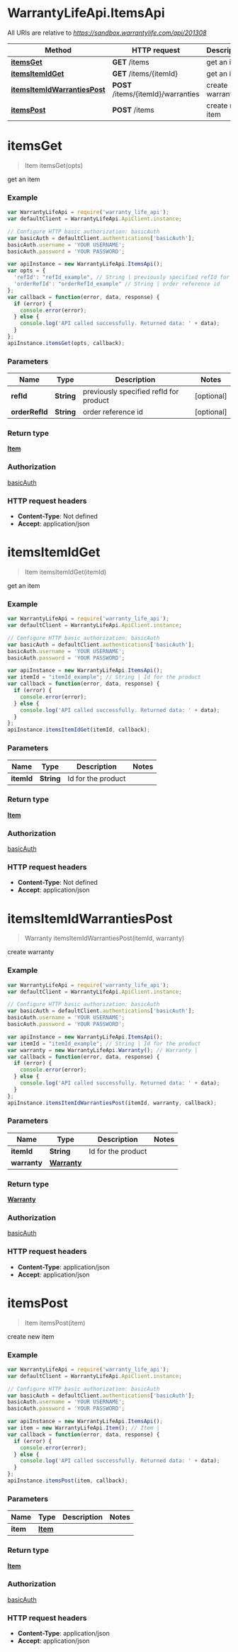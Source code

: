 # WarrantyLifeApi.ItemsApi

All URIs are relative to *https://sandbox.warrantylife.com/api/201308*

Method | HTTP request | Description
------------- | ------------- | -------------
[**itemsGet**](ItemsApi.md#itemsGet) | **GET** /items | get an item
[**itemsItemIdGet**](ItemsApi.md#itemsItemIdGet) | **GET** /items/{itemId} | get an item
[**itemsItemIdWarrantiesPost**](ItemsApi.md#itemsItemIdWarrantiesPost) | **POST** /items/{itemId}/warranties | create warranty
[**itemsPost**](ItemsApi.md#itemsPost) | **POST** /items | create new item


<a name="itemsGet"></a>
# **itemsGet**
> Item itemsGet(opts)

get an item

### Example
```javascript
var WarrantyLifeApi = require('warranty_life_api');
var defaultClient = WarrantyLifeApi.ApiClient.instance;

// Configure HTTP basic authorization: basicAuth
var basicAuth = defaultClient.authentications['basicAuth'];
basicAuth.username = 'YOUR USERNAME';
basicAuth.password = 'YOUR PASSWORD';

var apiInstance = new WarrantyLifeApi.ItemsApi();
var opts = {
  'refId': "refId_example", // String | previously specified refId for product
  'orderRefId': "orderRefId_example" // String | order reference id
};
var callback = function(error, data, response) {
  if (error) {
    console.error(error);
  } else {
    console.log('API called successfully. Returned data: ' + data);
  }
};
apiInstance.itemsGet(opts, callback);
```

### Parameters

Name | Type | Description  | Notes
------------- | ------------- | ------------- | -------------
 **refId** | **String**| previously specified refId for product | [optional] 
 **orderRefId** | **String**| order reference id | [optional] 

### Return type

[**Item**](Item.md)

### Authorization

[basicAuth](../README.md#basicAuth)

### HTTP request headers

 - **Content-Type**: Not defined
 - **Accept**: application/json

<a name="itemsItemIdGet"></a>
# **itemsItemIdGet**
> Item itemsItemIdGet(itemId)

get an item

### Example
```javascript
var WarrantyLifeApi = require('warranty_life_api');
var defaultClient = WarrantyLifeApi.ApiClient.instance;

// Configure HTTP basic authorization: basicAuth
var basicAuth = defaultClient.authentications['basicAuth'];
basicAuth.username = 'YOUR USERNAME';
basicAuth.password = 'YOUR PASSWORD';

var apiInstance = new WarrantyLifeApi.ItemsApi();
var itemId = "itemId_example"; // String | Id for the product
var callback = function(error, data, response) {
  if (error) {
    console.error(error);
  } else {
    console.log('API called successfully. Returned data: ' + data);
  }
};
apiInstance.itemsItemIdGet(itemId, callback);
```

### Parameters

Name | Type | Description  | Notes
------------- | ------------- | ------------- | -------------
 **itemId** | **String**| Id for the product | 

### Return type

[**Item**](Item.md)

### Authorization

[basicAuth](../README.md#basicAuth)

### HTTP request headers

 - **Content-Type**: Not defined
 - **Accept**: application/json

<a name="itemsItemIdWarrantiesPost"></a>
# **itemsItemIdWarrantiesPost**
> Warranty itemsItemIdWarrantiesPost(itemId, warranty)

create warranty

### Example
```javascript
var WarrantyLifeApi = require('warranty_life_api');
var defaultClient = WarrantyLifeApi.ApiClient.instance;

// Configure HTTP basic authorization: basicAuth
var basicAuth = defaultClient.authentications['basicAuth'];
basicAuth.username = 'YOUR USERNAME';
basicAuth.password = 'YOUR PASSWORD';

var apiInstance = new WarrantyLifeApi.ItemsApi();
var itemId = "itemId_example"; // String | Id for the product
var warranty = new WarrantyLifeApi.Warranty(); // Warranty | 
var callback = function(error, data, response) {
  if (error) {
    console.error(error);
  } else {
    console.log('API called successfully. Returned data: ' + data);
  }
};
apiInstance.itemsItemIdWarrantiesPost(itemId, warranty, callback);
```

### Parameters

Name | Type | Description  | Notes
------------- | ------------- | ------------- | -------------
 **itemId** | **String**| Id for the product | 
 **warranty** | [**Warranty**](Warranty.md)|  | 

### Return type

[**Warranty**](Warranty.md)

### Authorization

[basicAuth](../README.md#basicAuth)

### HTTP request headers

 - **Content-Type**: application/json
 - **Accept**: application/json

<a name="itemsPost"></a>
# **itemsPost**
> Item itemsPost(item)

create new item

### Example
```javascript
var WarrantyLifeApi = require('warranty_life_api');
var defaultClient = WarrantyLifeApi.ApiClient.instance;

// Configure HTTP basic authorization: basicAuth
var basicAuth = defaultClient.authentications['basicAuth'];
basicAuth.username = 'YOUR USERNAME';
basicAuth.password = 'YOUR PASSWORD';

var apiInstance = new WarrantyLifeApi.ItemsApi();
var item = new WarrantyLifeApi.Item(); // Item | 
var callback = function(error, data, response) {
  if (error) {
    console.error(error);
  } else {
    console.log('API called successfully. Returned data: ' + data);
  }
};
apiInstance.itemsPost(item, callback);
```

### Parameters

Name | Type | Description  | Notes
------------- | ------------- | ------------- | -------------
 **item** | [**Item**](Item.md)|  | 

### Return type

[**Item**](Item.md)

### Authorization

[basicAuth](../README.md#basicAuth)

### HTTP request headers

 - **Content-Type**: application/json
 - **Accept**: application/json

